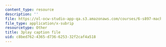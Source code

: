 ```yaml
---
content_type: resource
description: ''
file: https://ol-ocw-studio-app-qa.s3.amazonaws.com/courses/6-s897-machine-learning-for-healthcare-spring-2019/c8bed7624365d736625332f2caf4a518_Td01vFP3uJo.srt
file_type: application/x-subrip
resourcetype: Other
title: 3play caption file
uid: c8bed762-4365-d736-6253-32f2caf4a518
---
```

